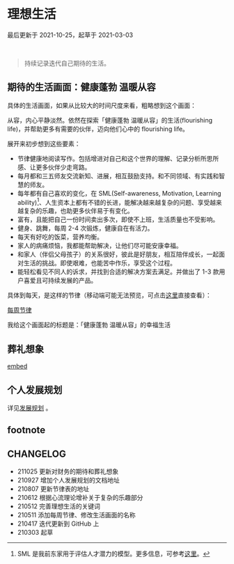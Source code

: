 # 理想生活
最后更新于 2021-10-25，起草于 2021-03-03

<br>

> 持续记录迭代自己期待的生活。

## 期待的生活画面：健康蓬勃 温暖从容

具体的生活画面，如果从比较大的时间尺度来看，粗略想到这个画面：

从容，内心平静淡然。依然在探索「健康蓬勃 温暖从容」的生活(flourishing life)，并帮助更多有需要的伙伴，迈向他们心中的 flourishing life。

展开来初步想到这些要素：
* 节律健康地阅读写作。包括增进对自己和这个世界的理解、记录分析所思所感、让更多伙伴少走弯路。
* 每月都和三五师友交流新知、进展，相互鼓励支持。和不同领域、有实践和智慧的师友。
* 每年都有自己喜欢的变化，在 SML(Self-awareness, Motivation, Learning ability)[^1]、人生资本上都有不错的长进，能解决越来越复杂的问题、享受越来越复杂的乐趣，也助更多伙伴易于有变化。
* 富有，且能把自己一份时间卖出多次，即使不上班，生活质量也不受影响。
* 健身、跳舞，每周 2-4 次锻炼，健康自在有活力。
* 每天有好吃的饭菜，营养均衡。
* 家人的病痛烦恼，我都能帮助解决，让他们尽可能安康幸福。
* 和家人（伴侣父母孩子）的关系很好，彼此是好朋友，相互陪伴成长，一起面对生活的挑战。即使艰难，也能苦中作乐，享受这个过程。
* 能轻松看见不同人的诉求，并找到合适的解决方案去满足。并做出了 1-3 款用户喜爱且可持续发展的产品。

具体到每天，是这样的节律（移动端可能无法预览，可点击[这里](https://mzm628l8fj.feishu.cn/sheets/shtcnHFWWrxtucnzTHXFmNlW9hd)直接查看）：

[每周节律](https://mzm628l8fj.feishu.cn/sheets/shtcnHFWWrxtucnzTHXFmNlW9hd ':include :type=iframe width=100% height=700px')



我给这个画面起的标题是：「健康蓬勃 温暖从容」的幸福生活

## 葬礼想象

[embed](_eb_funeral.md ':include')

## 个人发展规划

详见[发展规划](about/plan_lifedev.md) 。

## footnote

[^1]: SML 是我前东家用于评估人才潜力的模型。更多信息，可参考[这里](selfedu/review2021Q1?id=sml)。

## CHANGELOG

- 211025 更新对财务的期待和葬礼想象
- 210927 增加个人发展规划的文档地址
- 210807 更新节律表的地址
- 210612 根据心流理论增补关于复杂的乐趣部分
- 210512 完善理想生活的关键词
- 210511 添加每周节律、修改生活画面的名称
- 210417 迭代更新到 GitHub 上
- 210303 起草
